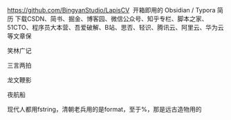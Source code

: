 https://github.com/BingyanStudio/LapisCV
 开箱即用的 Obsidian / Typora 简历
下载CSDN、简书、掘金、博客园、微信公众号、知乎专栏、脚本之家、51CTO、程序员大本营、吾爱破解、B站、思否、轻识、腾讯云、阿里云、华为云等文章保

笑林广记

三言两拍

龙文鞭影

夜航船

现代人都用fstring，清朝老兵用的是format，至于%，那是远古造物用的